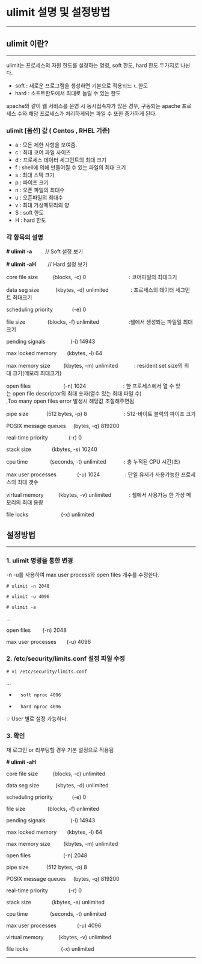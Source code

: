 # ulimit 설명 및 설정방법

---

## ulimit 이란?

---

ulimit는 프로세스의 자원 한도를 설정하는 명령, soft 한도, hard 한도 두가지로 나뉜다.

- soft : 새로운 프로그램을 생성하면 기본으로 적용되느 ㄴ한도
- hard : 소프트한도에서 최대로 늘릴 수 있는 한도

apache와 같이 웹 서비스를 운영 시 동시접속자가 많은 경우,
구동되는 apache 프로세스 수와 해당 프로세스가 처리하게되는 파일 수 또한 증가하게 된다.

### ulimit [옵션] 값 ( Centos , RHEL 기준)

- a : 모든 제한 사항을 보여줌.
- c : 최대 코어 파일 사이즈
- d : 프로세스 데이터 세그먼트의 최대 크기
- f : shell에 의해 만들어질 수 있는 파일의 최대 크기
- s : 최대 스택 크기
- p : 파이프 크기
- n : 오픈 파일의 최대수
- u : 오픈파일의 최대수
- v : 최대 가상메모리의 양
- S : soft 한도
- H : hard 한도

### 각 항목의 설명

**# ulimit -a**         // Soft 설정 보기

**# ulimit -aH**        // Hard 설정 보기

core file size          (blocks, -c) 0                             : 코어파일의 최대크기

data seg size           (kbytes, -d) unlimited               : 프로세스의 데이터 세그먼트 최대크기

scheduling priority             (-e) 0

file size               (blocks, -f) unlimited                    :쉘에서 생성되는 파일일 최대크기

pending signals                 (-i) 14943

max locked memory       (kbytes, -l) 64

max memory size         (kbytes, -m) unlimited           : resident set size의 최대 크기(메모리 최대크기)

open files                      (-n) 1024                         : 한 프로세스에서 열 수 있는 open file descriptor의 최대 숫자(열수 있는 최대 파일 수)  ,Too many open files error 발생시 해당값 조절해주면됨

pipe size            (512 bytes, -p) 8                         : 512-바이트 블럭의 파이프 크기

POSIX message queues     (bytes, -q) 819200

real-time priority              (-r) 0

stack size              (kbytes, -s) 10240

cpu time               (seconds, -t) unlimited            : 총 누적된 CPU 시간(초)

max user processes              (-u) 1024                 : 단일 유저가 사용가능한 프로세스의 최대 갯수

virtual memory          (kbytes, -v) unlimited            : 쉘에서 사용가능 한 가상 메모리의 최대 용량

file locks                      (-x) unlimited

## 설정방법

---

### 1. ulimit 명령을 통한 변경

-n -u를 사용하여 max user process와 open files 개수를 수정한다.

`# ulimit -n 2048`

`# ulimit -u 4096`

`# ulimit -a`

...

open files        (-n) 2048

max user processes       (-u) 4096

### 2. /etc/security/limits.conf 설정 파일 수정

`# vi /etc/security/limits.conf`

…

*       soft nproc 4096

*       hard nproc 4096

<aside>
💡 User 별로 설정 가능하다.

</aside>

### 3. 확인

재 로그인 or 리부팅할 경우 기본 설정으로 적용됨

**# ulimit -aH**

core file size          (blocks, -c) unlimited

data seg size           (kbytes, -d) unlimited

scheduling priority             (-e) 0

file size               (blocks, -f) unlimited

pending signals                 (-i) 14943

max locked memory       (kbytes, -l) 64

max memory size         (kbytes, -m) unlimited

open files                      (-n) 2048

pipe size            (512 bytes, -p) 8

POSIX message queues     (bytes, -q) 819200

real-time priority              (-r) 0

stack size              (kbytes, -s) unlimited

cpu time               (seconds, -t) unlimited

max user processes              (-u) 4096

virtual memory          (kbytes, -v) unlimited

file locks                      (-x) unlimited

---
